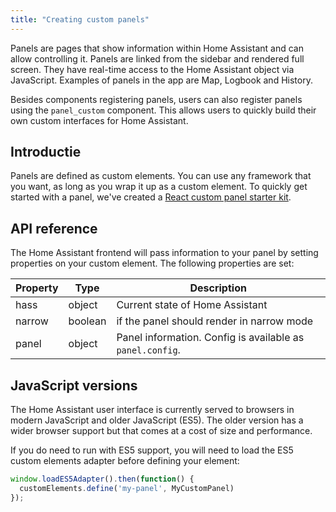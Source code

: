```yaml
---
title: "Creating custom panels"
---
```


Panels are pages that show information within Home Assistant and can allow controlling it. Panels are linked from the sidebar and rendered full screen. They have real-time access to the Home Assistant object via JavaScript. Examples of panels in the app are Map, Logbook and History.

Besides components registering panels, users can also register panels using the `panel_custom` component. This allows users to quickly build their own custom interfaces for Home Assistant.

## Introductie

Panels are defined as custom elements. You can use any framework that you want, as long as you wrap it up as a custom element. To quickly get started with a panel, we've created a [React custom panel starter kit](https://github.com/home-assistant/custom-panel-starter-kit-react).

## API reference

The Home Assistant frontend will pass information to your panel by setting properties on your custom element. The following properties are set:

| Property | Type    | Description                                               |
| -------- | ------- | --------------------------------------------------------- |
| hass     | object  | Current state of Home Assistant                           |
| narrow   | boolean | if the panel should render in narrow mode                 |
| panel    | object  | Panel information. Config is available as `panel.config`. |

## JavaScript versions

The Home Assistant user interface is currently served to browsers in modern JavaScript and older JavaScript (ES5). The older version has a wider browser support but that comes at a cost of size and performance.

If you do need to run with ES5 support, you will need to load the ES5 custom elements adapter before defining your element:

```js
window.loadES5Adapter().then(function() {
  customElements.define('my-panel', MyCustomPanel)
});
```